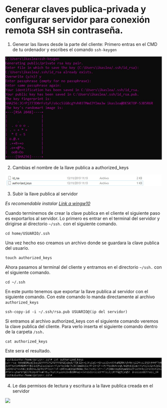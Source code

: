 # Generar claves publica-privada y configurar servidor para conexión remota SSH sin contraseña.

1. Generar las llaves desde la parte del cliente:
Primero entras en el CMD de tu ordenador y escribes el comando `ssh-keygen`

![](images/doc4/doc_4_Windows10_keygen.jpg)


2. Cambias el nombre de la llave publica a authorized_keys

  ![](images/doc4/doc_4_llavesCreadas.jpg)

3. Subir la llave publica al servidor

  *Es recomendable instalar [Link a wingw10](http://mingw-w64.org/doku.php)*

  Cuando terminemos de crear la clave publica en el cliente el siguiente paso es exportarlos al servidor. Lo primero es entrar en el terminal del servidor y dirigirse al directorio `~/ssh.` con el siguiente comando.

    cd home/USUARIO/.ssh

Una vez hecho eso creamos un archivo donde se guardara la clave publica del usuario.

    touch authorized_keys

Ahora pasamos al terminal del cliente y entramos en el directorio `~/ssh.` con el siguiente comando.

    cd ~/.ssh

En este punto tenemos que exportar la llave publica al servidor con el siguiente comando. Con este comando lo manda directamente al archivo `authorized_keys`

    ssh-copy-id -i ~/.ssh/rsa.pub USUARIO@(ip del servidor)

Si entramos al archivo authorized_keys con el siguiente comando veremos la clave publica del cliente. Para verlo inserta el siguiente comando dentro de la carpeta `/ssh.`

    cat authorized_keys

Este sera el resultado.

![](images/doc4/doc_4_authorized_keys.png)

4. Le das permisos de lectura y escritura a la llave publica creada en el servidor

  ![](images/doc4/doc_4_)
